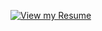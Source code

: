 [![View my Resume](https://img.shields.io/badge/Website-Online-brightgreen)](https://techwiththiru.github.io/architect/jekyll)
